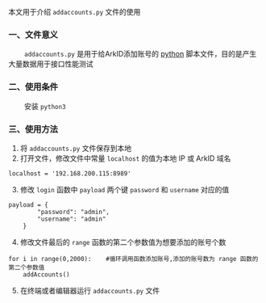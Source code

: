 本文用于介绍 `addaccounts.py` 文件的使用                     
### 一、文件意义                   
&nbsp;&nbsp;&nbsp;&nbsp;&nbsp;&nbsp;&nbsp; `addaccounts.py` 是用于给ArkID添加账号的 [python](https://www.python.org/) 脚本文件，目的是产生大量数据用于接口性能测试        
### 二、使用条件      
&nbsp;&nbsp;&nbsp;&nbsp;&nbsp;&nbsp;&nbsp;&nbsp;安装 `python3`     
### 三、使用方法      
1. 将 `addaccounts.py` 文件保存到本地    
2. 打开文件，修改文件中常量 `localhost` 的值为本地 IP 或 ArkID 域名
```
localhost = '192.168.200.115:8989'
```  
3. 修改 `login` 函数中 `payload` 两个键 `password` 和 `username` 对应的值             
```
payload = {
        "password": "admin",
        "username": "admin"
    }
```
4. 修改文件最后的 `range` 函数的第二个参数值为想要添加的账号个数    
```
for i in range(0,2000):    #循环调用函数添加账号,添加的账号数为 range 函数的第二个参数值
    addAccounts()
```       
5. 在终端或者编辑器运行 `addaccounts.py` 文件

